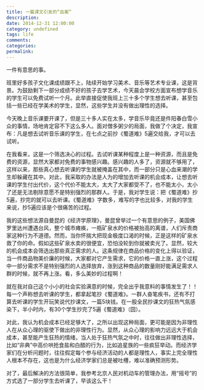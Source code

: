 ```yaml
---
title: 一篇课文引发的“血案”
description:
date: 2014-12-31 12:00:00
category: undefined
tags: life
comments:
categories:
permalink:
---
```



一件有意思的事。

班里好多孩子文化课成绩跟不上，陆续开始学习美术、音乐等艺术专业课，这是背景。为鼓励剩下一部分成绩不好的孩子去学艺术，今天晨会学校方面宣布想学音乐的学生可以免费试听一个月。此举直接促使我班上三十多个学生想去听课，甚至包括一些已经在学美术的学生，显然，这些学生并没有做出理性的选择。

<!--more-->

今天晚上音乐课要开课了，但是三十多人实在太多，学音乐毕竟还是件阳春白雪小众的事情，场地肯定容不下这么多人。面对僧多粥少的局面，我做了个决定，我宣布：凡是想去试听音乐课的学生，在七点之前抄《蜀道难》5遍交给我，才可以去试听。

在我看来，这是一个筛选决心的过程。去试听课某种程度上是一种资源，而且是免费的资源，显然大家都对免费的事物感兴趣。感兴趣的人多了，资源就不够用了，这样以来，那些真心想去听课的学生就被掩盖在其中，而一部分只是心血来潮的学生却躲藏在其中。对此，我采取的办法是人为的增加去听课的机会成本，让想去听课的学生付出代价，这个代价不能太大，太大了大家都受不了，也不能太小，太小了还是无法剔除意愿不是特别强烈的那群人。于是，我对学生说：把《蜀道难》抄5遍，抄完的就可以去听课。《蜀道难》字数多，难写的字也比较多，对我的学生来说，抄5遍应该是个很痛苦的过程。

我的这些想法源自曼昆的《经济学原理》，曼昆曾举过一个有意思的例子，美国佛罗里达州遭遇台风，整个城市瘫痪，一瓶矿泉水的价格被抬高的离谱，人们斥责商家这种行为不道德。然而，当你怀揣大把现金极度口渴的时候，正是这样的矿泉水救了你的命。假如这些矿泉水卖的很便宜，恐怕没轮到你就被卖光了。显然，较大的机会成本会筛选出那些真正需求的人。这条规律在商品价格的变化上得以验证，当一件商品物美价廉的时候，大家都对它产生需求，它的价格一直上涨，这个过程中一部分需求不是特别强烈的人选择放弃，涨到这种商品的数量刚好能满足需求人群的时候，就不再上涨。看，多么美妙的过程啊！

就在我对自己这个小小的社会实验满意的时候，完全出乎我意料的事情发生了！！每一个声称想去听课的学生，都拿起笔抄《蜀道难》。一群人奋笔疾书，还有不打算去听课的学生开玩笑说代抄课文，一篇5块钱。在一股全民抄课文的狂热气氛感染下，半小时内，有30个学生抄完了5遍《蜀道难》（囧）。

对此，我认为机会成本已经足够大了，之所以出现这种局面，更可能是因为非理性人在从众心理的驱使下做出的非理性行为。显然，从众心理的影响力远远大于机会成本，甚至能产生狂热的情绪，当人处于狂热气氛之中时，往往做出非理性选择，比如“非典”中高价哄抢食盐和白醋的行为，比如追星族的一些疯狂举动。而经济学家们在分析问题时，往往假定每个参与经济活动的人都是理性人，事实上完全理性人根本不存在，这也是为什么经济学家们总是被吐槽，难以准确预测形势。

对了，最后解决的方法很简单，我参考北京人民对机动车的管理办法，用“摇号”的方式选了一部分学生去听课了，早该这么干！
